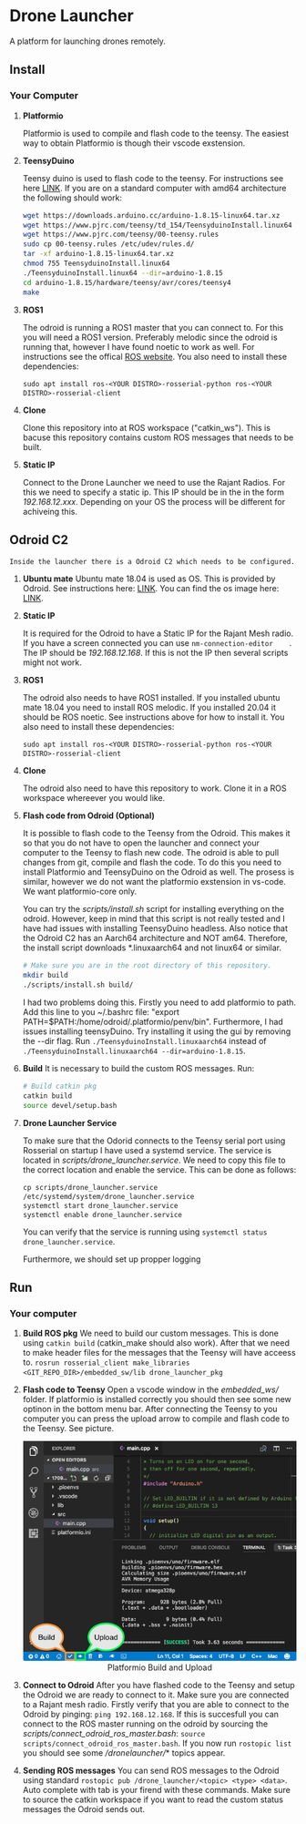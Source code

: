 # Drone Launcher

A platform for launching drones remotely.


## Install

### Your Computer

1. **Platformio**


    Platformio is used to compile and flash code to the teensy. The easiest way to obtain Platformio is though their vscode exstension.

2. **TeensyDuino**


    Teensy duino is used to flash code to the teensy. For instructions see here [LINK](https://www.pjrc.com/teensy/td_download.html). If you are on a standard computer with amd64 architecture the following should work:

    ```bash
    wget https://downloads.arduino.cc/arduino-1.8.15-linux64.tar.xz
    wget https://www.pjrc.com/teensy/td_154/TeensyduinoInstall.linux64
    wget https://www.pjrc.com/teensy/00-teensy.rules
    sudo cp 00-teensy.rules /etc/udev/rules.d/
    tar -xf arduino-1.8.15-linux64.tar.xz
    chmod 755 TeensyduinoInstall.linux64
    ./TeensyduinoInstall.linux64 --dir=arduino-1.8.15
    cd arduino-1.8.15/hardware/teensy/avr/cores/teensy4
    make
    ```

3. **ROS1**

    The odroid is running a ROS1 master that you can connect to. For this you will need a ROS1 version. Preferably melodic since the odroid is running that, however I have found noetic to work as well. For instructions see the offical [ROS website](http://wiki.ros.org/ROS/Installation). You also need to install these dependencies:

    ```
    sudo apt install ros-<YOUR DISTRO>-rosserial-python ros-<YOUR DISTRO>-rosserial-client
    ```

4. **Clone**

    Clone this repository into at ROS workspace ("catkin_ws"). This is bacuse this repository contains custom ROS messages that needs to be built.

5. **Static IP**

    Connect to the Drone Launcher we need to use the Rajant Radios. For this we need to specify a static ip. This IP should be in the in the form *192.168.12.xxx*. Depending on your OS the process will be different for achiveing this. 

## Odroid C2

    Inside the launcher there is a Odroid C2 which needs to be configured.

1. **Ubuntu mate**
    Ubuntu mate 18.04 is used as OS. This is provided by Odroid. See instructions here: [LINK](https://wiki.odroid.com/odroid-c2/getting_started/os_installation_guide?redirect=1). You can find the os image here: [LINK](http://de.eu.odroid.in/ubuntu_18.04lts/C2/).

2. **Static IP**
    
    It is required for the Odroid to have a Static IP for the Rajant Mesh radio. If you have a screen connected you can use ```nm-connection-editor    ```. The IP should be *192.168.12.168*. If this is not the IP then several scripts might not work.

3. **ROS1**

    The odroid also needs to have ROS1 installed. If you installed ubuntu mate 18.04 you need to install ROS melodic. If you installed 20.04 it should be ROS noetic. See instructions above for how to install it. You also need to install these dependencies:

    ```
    sudo apt install ros-<YOUR DISTRO>-rosserial-python ros-<YOUR DISTRO>-rosserial-client
    ```

4. **Clone**

    The odroid also need to have this repository to work. Clone it in a ROS workspace whereever you would like.

5. **Flash code from Odroid (Optional)**

    It is possible to flash code to the Teensy from the Odroid. This makes it so that you do not have to open the launcher and connect your computer to the Teensy to flash new code. The odroid is able to pull changes from git, compile and flash the code. To do this you need to install Platformio and TeensyDuino on the Odroid as well. The prosess is similar, however we do not want the platformio exstension in vs-code. We want platformio-core only.

    You can try the *scripts/install.sh* script for installing everything on the odroid. However, keep in mind that this script is not really tested and I have had issues with installing TeensyDuino headless. Also notice that the Odroid C2 has an Aarch64 architecture and NOT am64. Therefore, the install script downloads *.linuxaarch64 and not linux64 or similar.

    ```bash
    # Make sure you are in the root directory of this repository.
    mkdir build
    ./scripts/install.sh build/
    ```
    I had two problems doing this. Firstly you need to add platformio to path. Add this line to you ~/.bashrc file: "export PATH=$PATH:/home/odroid/.platformio/penv/bin". Furthermore, I had issues installing teensyDuino. Try installing it using the gui by removing the --dir flag. Run ```./TeensyduinoInstall.linuxaarch64``` instead of ```./TeensyduinoInstall.linuxaarch64 --dir=arduino-1.8.15```.

6. **Build**
    It is necessary to build the custom ROS messages. Run:

    ```bash
    # Build catkin pkg
    catkin build
    source devel/setup.bash
    ```

4. **Drone Launcher Service**
    
    To make sure that the Odorid connects to the Teensy serial port using Rosserial on startup I have used a systemd service. The service is located in *scripts/drone_launcher.service*. We need to copy this file to the correct location and enable the service. This can be done as follows:

    ```terminal
    cp scripts/drone_launcher.service /etc/systemd/system/drone_launcher.service
    systemctl start drone_launcher.service
    systemctl enable drone_launcher.service
    ```

    You can verify that the service is running using ```systemctl status drone_launcher.service```.

    Furthermore, we should set up propper logging


## Run

### Your computer

1. **Build ROS pkg**
    We need to build our custom messages. This is done using ```catkin build``` (catkin_make should also work). After that we need to make header files for the messages that the Teensy will have acceess to. ```rosrun rosserial_client make_libraries <GIT_REPO_DIR>/embedded_sw/lib drone_launcher_pkg```

3. **Flash code to Teensy**
    Open a vscode window in the *embedded_ws/* folder. If platformio is installed correctly you should then see some new optinon in the bottom menu bar. After connecting the Teensy to you computer you can press the upload arrow to compile and flash code to the Teensy. See picture.

    <div align="center">
    <img src="images/platformio-ide-vscode-build-project.png" width="500">
    <br>
    <figcaption align="center">Platformio Build and Upload</figcaption>
    </div> 

4. **Connect to Odroid**
    After you have flashed code to the Teensy and setup the Odroid we are ready to connect to it. Make sure you are connected to a Rajant mesh radio. Firstly verify that you are able to connect to the Odroid by pinging: ```ping 192.168.12.168```. If this is succesfull you can connect to the ROS master running on the odroid by sourcing the *scripts/connect_odroid_ros_master.bash*: ```source scripts/connect_odroid_ros_master.bash```. If you now run ```rostopic list``` you should see some */dronelauncher/** topics appear. 

5. **Sending ROS messages**
    You can send ROS messages to the Odroid using standard ```rostopic pub /drone_launcher/<topic> <type> <data>```. Auto complete with tab is your firend with these commands. Make sure to source the catkin workspace if you want to read the custom status messages the Odroid sends out. 
